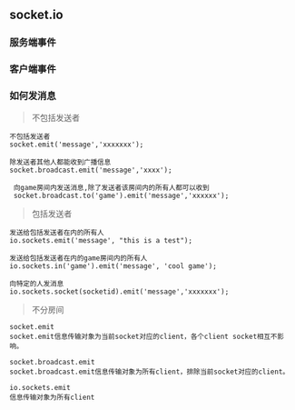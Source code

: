 ## socket.io

### 服务端事件

### 客户端事件

### 如何发消息

> 不包括发送者

    不包括发送者
    socket.emit('message','xxxxxxx');

    除发送者其他人都能收到广播信息
    socket.broadcast.emit('message','xxxx');

     向game房间内发送消息,除了发送者该房间内的所有人都可以收到
     socket.broadcast.to('game').emit('message','xxxxxx');

> 包括发送者

    发送给包括发送者在内的所有人
    io.sockets.emit('message', "this is a test");

    发送给包括发送者在内的game房间内的所有人
    io.sockets.in('game').emit('message', 'cool game');

    向特定的人发消息
    io.sockets.socket(socketid).emit('message','xxxxxxx');

> 不分房间

    socket.emit
    socket.emit信息传输对象为当前socket对应的client，各个client socket相互不影响。

    socket.broadcast.emit
    socket.broadcast.emit信息传输对象为所有client，排除当前socket对应的client。

    io.sockets.emit
    信息传输对象为所有client






